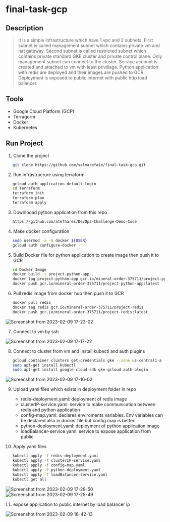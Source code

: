 # final-task-gcp

## Description
> It is a simple infrastructure which have 1 vpc and 2 subnets. First subnet is called management subnet which contains private vm and nat gateway. Second subnet is called restricted subnet which contains private standard GKE cluster and private control plane. Only management subnet can connect to the cluster. Service account is created and attached to vm with least privillage. Python application with redis are deployed and their images are pushed to GCR. Deployment is exposed to public internet with public http load balancer.

## Tools
  - Google Cloud Platform (GCP)
  - Terragorm
  - Docker
  - Kubernetes

## Run Project 
1. Clone the project
```bash  
   git clone https://github.com/salmarefaie/final-task-gcp.git
```

2. Run infrastrucrure using terraform
```bash      
   gcloud auth application-default login
   cd Terraform
   terraform init
   terraform plan
   terraform apply
```
3. Downlooad python application from this repo
```bash  
   https://github.com/atefhares/DevOps-Challenge-Demo-Code
```

4. Make docker configuration
```bash  
   sudo usermod -a -G docker ${USER}
   gcloud auth configure-docker
``` 

5. Build Docker file for python application to create image then push it to GCR
```bash  
   cd Docker Image
   docker build -t project-python-app .
   docker tag project-python-app gcr.io/mineral-order-375711/project-python-app
   docker push gcr.io/mineral-order-375711/project-python-app:latest
```

6. Pull redis image from docker hub then push it to GCR
```bash  
   docker pull redis
   docker tag redis gcr.io/mineral-order-375711/project-redis
   docker push gcr.io/mineral-order-375711/project-redis:latest
```
![Screenshot from 2023-02-09 17-23-02](https://user-images.githubusercontent.com/76884936/217855694-db91b6d5-55a2-465d-9e59-aecc022f070f.png)

7. Connect to vm by ssh

![Screenshot from 2023-02-09 17-17-22](https://user-images.githubusercontent.com/76884936/217854385-52516481-9cd0-458d-bb9e-a7d0abc6b5df.png)

8. Connect to cluster from vm and install kubectl and auth plugins 
```bash  
   gcloud container clusters get-credentials gke --zone us-central1-a --project mineral-order-375711
   sudo apt-get install kubectl
   sudo apt-get install google-cloud-sdk-gke-gcloud-auth-plugin
```
![Screenshot from 2023-02-09 17-16-02](https://user-images.githubusercontent.com/76884936/217854333-ef6535d8-a25a-486e-9f48-e5224cc2e50d.png)

9. Upload yaml files which exists in deployment folder in repo 
   - redis-deployment.yaml: deployment of redis image
   - clusterIP-service.yaml: service to make communication between redis and python application 
   - config-map.yaml: declares enviroments variables. Env variables can be declared also  in docker file but config map is better. 
   - python-deployment.yaml: deployment of python application image
   - loadBalancer-service.yaml: service to expose application from public
   
10. Apply yaml files 
```bash  
   kubectl apply -f redis-deployment.yaml
   kubectl apply -f clusterIP-service.yaml
   kubectl apply -f config-map.yaml
   kubectl apply -f python-deployment.yaml
   kubectl apply -f loadBalancer-service.yaml
   kubectl get all
```
![Screenshot from 2023-02-09 17-28-50](https://user-images.githubusercontent.com/76884936/217857331-06f0bd05-f455-4f89-85c2-a4554cf1f34e.png)
![Screenshot from 2023-02-09 17-25-49](https://user-images.githubusercontent.com/76884936/217856426-4277922d-9f3a-4714-8d60-5c3275e4ca16.png)

11. expose application to public internet by load balancer ip 

![Screenshot from 2023-02-09 16-42-13](https://user-images.githubusercontent.com/76884936/217851893-f9c43cfe-d88c-4467-8fcb-c24310e5ab36.png)


